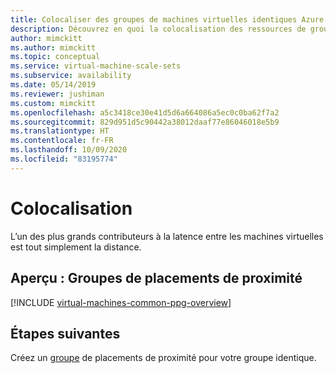 ```yaml
---
title: Colocaliser des groupes de machines virtuelles identiques Azure
description: Découvrez en quoi la colocalisation des ressources de groupes de machines virtuelles identiques Azure peut améliorer les performances.
author: mimckitt
ms.author: mimckitt
ms.topic: conceptual
ms.service: virtual-machine-scale-sets
ms.subservice: availability
ms.date: 05/14/2019
ms.reviewer: jushiman
ms.custom: mimckitt
ms.openlocfilehash: a5c3418ce30e41d5d6a664086a5ec0c0ba62f7a2
ms.sourcegitcommit: 829d951d5c90442a38012daaf77e86046018e5b9
ms.translationtype: HT
ms.contentlocale: fr-FR
ms.lasthandoff: 10/09/2020
ms.locfileid: "83195774"
---
```

# <a name="co-location"></a>Colocalisation

L’un des plus grands contributeurs à la latence entre les machines virtuelles est tout simplement la distance.

## <a name="preview-proximity-placement-groups"></a>Aperçu : Groupes de placements de proximité 

[!INCLUDE [virtual-machines-common-ppg-overview](../../includes/virtual-machines-common-ppg-overview.md)]

## <a name="next-steps"></a>Étapes suivantes

Créez un [groupe](proximity-placement-groups.md) de placements de proximité pour votre groupe identique.

